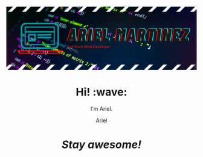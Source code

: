 ![Header](./ArielMartinez.png)
<h1 align='center'> Hi! :wave:</h1>
<p align='center'>
I'm Ariel.
</p>
<p align='center'>Ariel</p>

<h1 align='center'><i>Stay awesome!</i></h1>
